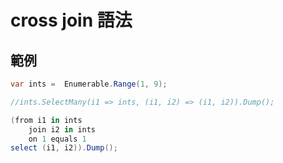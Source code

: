 # cross join 語法

## 範例

```csharp
var ints =  Enumerable.Range(1, 9);

//ints.SelectMany(i1 => ints, (i1, i2) => (i1, i2)).Dump();

(from i1 in ints
    join i2 in ints
    on 1 equals 1
select (i1, i2)).Dump();
```
